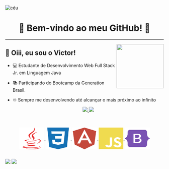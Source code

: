  ![céu](https://imgur.com/JpYkamp.png)

<h1 align="center">🌠 Bem-vindo ao meu GitHub! 🌠</h1>

---

<img align='right' src="https://imgur.com/GWqNzEx.gif" width="150" height="140">
 
 
 
 ## 👋 Oiii, eu sou o Victor!

- 💻 Estudante de Desenvolvimento Web Full Stack Jr. em Linguagem Java 
- 📚 Participando do Bootcamp da Generation Brasil.
- ♾️ Sempre me desenvolvendo até alcançar o mais próximo ao infinito




  <div align="center">
    <a href="https://github.com/vxtxbryan">
    <img height="140em" src="https://github-readme-stats.vercel.app/api?username=vxtxbryan&show_icons=true&theme=radical&include_all_commits=true&count_private=true"/>
    <img height="140em" src="https://github-readme-stats.vercel.app/api/top-langs/?username=vxtxbryan&layout=compact&langs_count=16&theme=radical"/> 
     
   ##
     
 </div>
   <div style="display: inline_block"  align="center"><br>
   <img align="center" alt="Java" height="70" width="80" src="https://github.com/devicons/devicon/blob/master/icons/java/java-plain.svg">
   <img align="center" alt="CSS3" height="70" width="80" src="https://github.com/devicons/devicon/blob/master/icons/css3/css3-plain.svg">
   <img align="center" alt="AngularJS" height="70" width="80" src="https://github.com/devicons/devicon/blob/master/icons/angularjs/angularjs-plain.svg">
   <img align="center" alt="JavaScript" height="70" width="80" src="https://raw.githubusercontent.com/devicons/devicon/master/icons/javascript/javascript-plain.svg">
   <img align="center" alt="BootStrap" height="70" width="80" src="https://github.com/devicons/devicon/blob/master/icons/bootstrap/bootstrap-plain.svg">
 </div>
 
  
   ##
 
<div> 
  <a href="mailto:victorsilva3693@gmail.com"><img src="https://img.shields.io/badge/Gmail-D14836?style=for-the-badge&logo=gmail&logoColor=white"></a>
  <a href="https://www.linkedin.com/in/victor-oliveira-275836231/" target="_blank"><img src="https://img.shields.io/badge/-LinkedIn-%230077B5?style=for-the-badge&logo=linkedin&logoColor=white" target="_blank"></a>  
</div>

